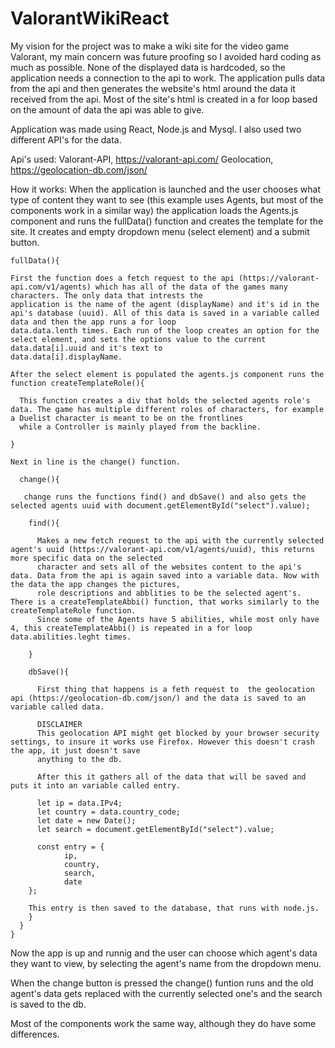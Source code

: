 # ValorantWikiReact

My vision for the project was to make a wiki site for the video game Valorant, my main concern was future proofing so I avoided hard coding as much as possible. 
None of the displayed data is hardcoded, so the application needs a connection to the api to work. The application pulls data from the api and then generates the website's html
around the data it received from the api. Most of the site's html is created in a for loop based on the amount of data the api was able to give. 

Application was made using React, Node.js and Mysql. I also used two different API's for the data.

Api's used:
Valorant-API, https://valorant-api.com/
Geolocation, https://geolocation-db.com/json/

How it works:
When the application is launched and the user chooses what type of content they want to see (this example uses Agents, but most of the components work in a similar way) the
application loads the Agents.js component and runs the fullData() function and creates the template for the site. It creates and empty dropdown menu (select element) and a submit button.

    fullData(){

    First the function does a fetch request to the api (https://valorant-api.com/v1/agents) which has all of the data of the games many characters. The only data that intrests the 
    application is the name of the agent (displayName) and it's id in the api's database (uuid). All of this data is saved in a variable called data and then the app runs a for loop 
    data.data.lenth times. Each run of the loop creates an option for the select element, and sets the options value to the current data.data[i].uuid and it's text to
    data.data[i].displayName. 

    After the select element is populated the agents.js component runs the function createTemplateRole(){

      This function creates a div that holds the selected agents role's data. The game has multiple different roles of characters, for example a Duelist character is meant to be on the frontlines
      while a Controller is mainly played from the backline. 

    }

    Next in line is the change() function.

      change(){

       change runs the functions find() and dbSave() and also gets the selected agents uuid with document.getElementById("select").value);

        find(){

          Makes a new fetch request to the api with the currently selected agent's uuid (https://valorant-api.com/v1/agents/uuid), this returns more specific data on the selected 
          character and sets all of the websites content to the api's data. Data from the api is again saved into a variable data. Now with the data the app changes the pictures,
          role descriptions and abblities to be the selected agent's. There is a createTemplateAbbi() function, that works similarly to the createTemplateRole function.
          Since some of the Agents have 5 abilities, while most only have 4, this createTemplateAbbi() is repeated in a for loop data.abilities.leght times. 

        }

        dbSave(){

          First thing that happens is a feth request to  the geolocation api (https://geolocation-db.com/json/) and the data is saved to an variable called data.

          DISCLAIMER
          This geolocation API might get blocked by your browser security settings, to insure it works use Firefox. However this doesn't crash the app, it just doesn't save 
          anything to the db. 

          After this it gathers all of the data that will be saved and puts it into an variable called entry.

          let ip = data.IPv4;
          let country = data.country_code;
          let date = new Date();
          let search = document.getElementById("select").value;

          const entry = {
                ip,
                country,
                search,
                date
        };

        This entry is then saved to the database, that runs with node.js.  
        }       
      }
    }

Now the app is up and runnig and the user can choose which agent's data they want to view, by selecting the agent's name from the dropdown menu. 

When the change button is pressed the change() funtion runs and the old agent's data gets replaced with the currently selected one's and the search is saved to the db. 

Most of the components work the same way, although they do have some differences. 
